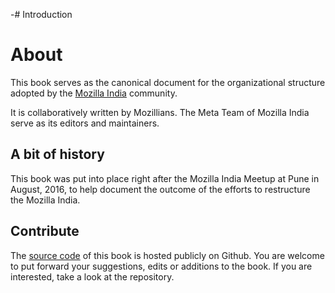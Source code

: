 -# Introduction

# About

This book serves as the canonical document for the organizational
structure adopted by the [Mozilla India](http://mozillaindia.org)
community.

It is collaboratively written by Mozillians. The Meta Team of Mozilla
India serve as its editors and maintainers.

## A bit of history

This book was put into place right after the Mozilla India Meetup at
Pune in August, 2016, to help document the outcome of the efforts to
restructure the Mozilla India.

## Contribute

The [source code](https://github.com/MozillaIndia/openbook) of this
book is hosted publicly on Github. You are welcome to put forward your
suggestions, edits or additions to the book. If you are interested,
take a look at the repository.
